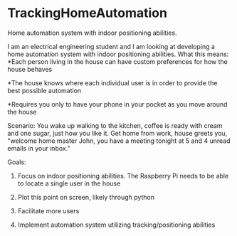 TrackingHomeAutomation
======================

Home automation system with indoor positioning abilities.

I am an electrical engineering student and I am looking at developing a home automation system with indoor positioning abilities. 
What this means: 
*Each person living in the house can have custom preferences for how the house behaves

*The house knows where each individual user is in order to provide the best possible automation

*Requires you only to have your phone in your pocket as you move around the house

Scenario: You wake up walking to the kitchen, coffee is ready with cream and one sugar, just how you like it. 
Get home from work, house greets you, "welcome home master John, you have a meeting tonight at 5 and 4 unread emails in your inbox."


Goals:

1. Focus on indoor positioning abilities. The Raspberry Pi needs to be able to locate a single user in the house

2. Plot this point on screen, likely through python

3. Facilitate more users

4. Implement automation system utilizing tracking/positioning abilities
